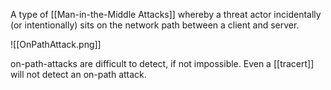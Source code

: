 A type of [[Man-in-the-Middle Attacks]] whereby a threat actor incidentally (or intentionally) sits on the network path between a client and server.

![[OnPathAttack.png]]

on-path-attacks are difficult to detect, if not impossible. Even a [[tracert]] will not detect an on-path attack. 